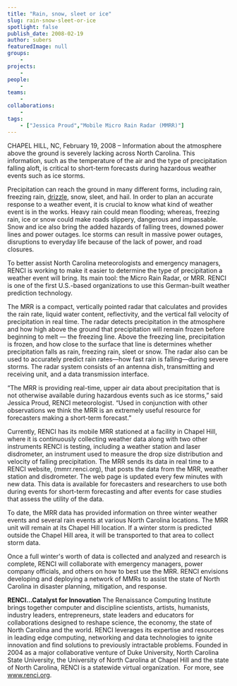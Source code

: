 ```yaml
---
title: "Rain, snow, sleet or ice"
slug: rain-snow-sleet-or-ice
spotlight: false
publish_date: 2008-02-19
author: subers
featuredImage: null
groups:
    - 
projects:
    - 
people:
    - 
teams: 
    - 
collaborations:
    - 
tags:
    - ["Jessica Proud","Mobile Micro Rain Radar (MMRR)"]
---
```

CHAPEL HILL, NC, February 19, 2008 – Information about the atmosphere above the ground is severely lacking across North Carolina. This information, such as the temperature of the air and the type of precipitation falling aloft, is critical to short-term forecasts during hazardous weather events such as ice storms. <!--more-->

Precipitation can reach the ground in many different forms, including rain, freezing rain, <a href="http://en.wikipedia.org/wiki/Drizzle" target="_blank">drizzle</a>, snow, sleet, and hail. In order to plan an accurate response to a weather event, it is crucial to know what kind of weather event is in the works. Heavy rain could mean flooding; whereas, freezing rain, ice or snow could make roads slippery, dangerous and impassable. Snow and ice also bring the added hazards of falling trees, downed power lines and power outages. Ice storms can result in massive power outages, disruptions to everyday life because of the lack of power, and road closures.

To better assist North Carolina meteorologists and emergency managers, RENCI is working to make it easier to determine the type of precipitation a weather event will bring. Its main tool: the Micro Rain Radar, or MRR. RENCI is one of the first U.S.-based organizations to use this German-built weather prediction technology.
<div class="news_image"><em></em></div>
The MRR is a compact, vertically pointed radar that calculates and provides the rain rate, liquid water content, reflectivity, and the vertical fall velocity of precipitation in real time. The radar detects precipitation in the atmosphere and how high above the ground that precipitation will remain frozen before beginning to melt — the freezing line. Above the freezing line, precipitation is frozen, and how close to the surface that line is determines whether precipitation falls as rain, freezing rain, sleet or snow. The radar also can be used to accurately predict rain rates—how fast rain is falling—during severe storms. The radar system consists of an antenna dish, transmitting and receiving unit, and a data transmission interface.

“The MRR is providing real-time, upper air data about precipitation that is not otherwise available during hazardous events such as ice storms,” said Jessica Proud, RENCI meteorologist. “Used in conjunction with other observations we think the MRR is an extremely useful resource for forecasters making a short-term forecast.”

Currently, RENCI has its mobile MRR stationed at a facility in Chapel Hill, where it is continuously collecting weather data along with two other instruments RENCI is testing, including a weather station and laser disdrometer, an instrument used to measure the drop size distribution and velocity of falling precipitation. The MRR sends its data in real time to a RENCI website, (mmrr.renci.org), that posts the data from the MRR, weather station and disdrometer. The web page is updated every few minutes with new data. This data is available for forecasters and researchers to use both during events for short-term forecasting and after events for case studies that assess the utility of the data.

To date, the MRR data has provided information on three winter weather events and several rain events at various North Carolina locations. The MRR unit will remain at its Chapel Hill location. If a winter storm is predicted outside the Chapel Hill area, it will be transported to that area to collect storm data.

Once a full winter's worth of data is collected and analyzed and research is complete, RENCI will collaborate with emergency managers, power company officials, and others on how to best use the MRR. RENCI envisions developing and deploying a network of MMRs to assist the state of North Carolina in disaster planning, mitigation, and response.

<strong>RENCI…Catalyst for  Innovation</strong>
The Renaissance Computing Institute brings together computer and discipline scientists, artists, humanists, industry leaders, entrepreneurs, state leaders and educators for collaborations designed to reshape science, the economy, the state of North Carolina and the world. RENCI leverages its expertise and resources in leading edge computing, networking and data technologies to ignite innovation and find solutions to previously intractable problems. Founded in 2004 as a major collaborative venture of Duke University, North Carolina State University, the University of North Carolina at Chapel Hill and the state of North Carolina, RENCI is a statewide virtual organization.  For more, see <a href="http://www.renci.org/">www.renci.org</a>.
